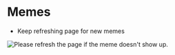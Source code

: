 
# Memes 
- Keep refreshing page for new memes 

<img src='https://random-memer.herokuapp.com/' title="Meme" alt="Please refresh the page if the meme doesn't show up.">
